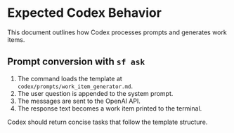 # Expected Codex Behavior

This document outlines how Codex processes prompts and generates work items.

## Prompt conversion with `sf ask`

1. The command loads the template at
   `codex/prompts/work_item_generator.md`.
2. The user question is appended to the system prompt.
3. The messages are sent to the OpenAI API.
4. The response text becomes a work item printed to the terminal.

Codex should return concise tasks that follow the template structure.
